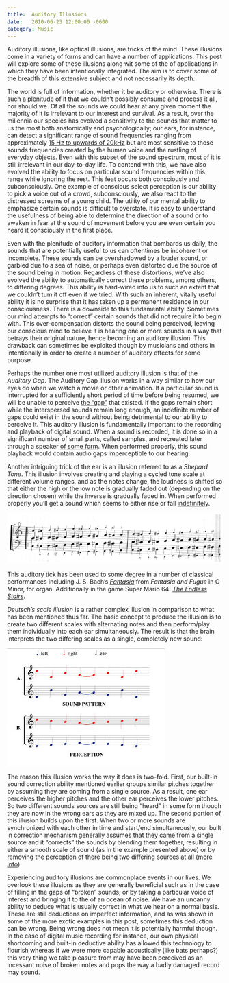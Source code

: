 ```yaml
---
title:  Auditory Illusions
date:   2010-06-23 12:00:00 -0600
category: Music
---
```


Auditory illusions, like optical illusions, are tricks of the mind. These illusions come in a variety of forms and can
have a number of applications. This post will explore some of these illusions along wit some of the of applications in
which they have been intentionally integrated. The aim is to cover some of the breadth of this extensive subject and
not necessarily its depth.

The world is full of information, whether it be auditory or otherwise. There is such a plenitude of it that we couldn’t
possibly consume and process it all, nor should we. Of all the sounds we could hear at any given moment the majority of
it is irrelevant to our interest and survival. As a result, over the millennia our species has evolved a sensitivity to
the sounds that matter to us the most both anatomically and psychologically; our ears, for instance, can detect a
significant range of sound frequencies ranging from approximately
[15 Hz to upwards of 20kHz](https://hypertextbook.com/facts/2003/ChrisDAmbrose.shtml) but are most sensitive to those
sounds frequencies created by the human voice and the rustling of everyday objects. Even with this subset of the sound
spectrum, most of it is still irrelevant in our day-to-day life. To contend with this, we have also evolved the ability
to focus on particular sound frequencies within this range while ignoring the rest. This feat occurs both consciously and
subconsciously. One example of conscious select perception is our ability to pick a voice out of a crowd, subconsciously,
we also react to the distressed screams of a young child. The utility of our mental ability to emphasize certain sounds is
difficult to overstate. It is easy to understand the usefulness of being able to determine the direction of a sound or to
awaken in fear at the sound of movement before you are even certain you heard it consciously in the first place.

Even with the plenitude of auditory information that bombards us daily, the sounds that are potentially useful to us can
oftentimes be incoherent or incomplete. These sounds can be overshadowed by a louder sound, or garbled due to a sea of noise,
or perhaps even distorted due the source of the sound being in motion. Regardless of these distortions, we’ve also evolved the
ability to automatically correct these problems, among others, to differing degrees. This ability is hard-wired into us to such
an extent that we couldn’t tum it off even if we tried. With such an inherent, vitally useful ability it is no surprise that it
has taken up a permanent residence in our consciousness. There is a downside to this fundamental ability. Sometimes our mind
attempts to “correct” certain sounds that did not require it to begin with. This over-compensation distorts the sound being
perceived, leaving our conscious mind to believe it is hearing one or more sounds in a way that betrays their original nature,
hence becoming an auditory illusion. This drawback can sometimes be exploited though by musicians and others in intentionally
in order to create a number of auditory effects for some purpose.

Perhaps the number one most utilized auditory illusion is that of the *Auditory Gap*. The Auditory Gap illusion works in a
way similar to how our eyes do when we watch a movie or other animation. If a particular sound is interrupted for a sufficiently
short period of time before being resumed, we will be unable to perceive
[the “gap”](https://medicalxpress.com/news/2009-11-auditory-illusion-brains-gaps.html) that existed. If the gaps remain short
while the interspersed sounds remain long enough, an indefinite number of gaps could exist in the sound without being detrimental
to our ability to perceive it. This auditory illusion is fundamentally important to the recording and playback of digital sound.
When a sound is recorded, it is done so in a significant number of small parts, called samples, and recreated later through a
speaker [of some form](https://web.archive.org/web/20100611091705/http://pennycook.music.utexas.edu/344_09/sound_perception.html).
When performed properly, this sound playback would contain audio gaps imperceptible to our hearing.

Another intriguing trick of the ear is an illusion referred to as a *Shepard Tone*. This illusion involves creating and playing
a cycled tone scale at different volume ranges, and as the notes change, the loudness is shifted so that either the high or the
low note is gradually faded out (depending on the direction chosen) while the inverse is gradually faded in. When performed
properly you’ll get a sound which seems to either rise or fall [indefinitely](https://en.wikipedia.org/wiki/File:DescenteInfinie.ogg).

![Shepard's Tone](/media-library/music/shepards-tone-piano.png "A Shepard’s tone scale from, Douglas Hofstadter. [Gödel Escher, Bach: An Eternal Golden Braid](https://www.amazon.com/G%C3%B6del-Escher-Bach-Eternal-Golden/dp/0465026567), p. 718")

This auditory tick has been used to some degree in a number of classical performances including J. S. Bach’s
*[Fantasia](https://www.youtube.com/watch?v=pAWZ-sZrfTc)* from *Fantasia and Fugue* in G Minor, for organ. Additionally in
the game Super Mario 64: *[The Endless Stairs](https://www.youtube.com/watch?v=70J8SOX5w64)*.

*Deutsch’s scale illusion* is a rather complex illusion in comparison to what has been mentioned thus far. The basic
concept to produce the illusion is to create two different scales with alternating notes and then perform/play them
individually into each ear simultaneously. The result is that the brain interprets the two differing scales as a single,
completely new sound:

![Shepard's Tone](/media-library/music/deutsche-scale.png "Deutsche Scale, [by Diana Deutsche derived from this figure](http://deutsch.ucsd.edu/psychology/figures/fig4.jpg)")

The reason this illusion works the way it does is two-fold. First, our built-in sound correction ability mentioned
earlier groups similar pitches together by assuming they are coming from a single source. As a result, one ear perceives
the higher pitches and the other ear perceives the lower pitches. So two different sounds sources are still being “heard”
in some form though they are now in the wrong ears as they are mixed up. The second portion of this illusion builds upon
the first. When two or more sounds are synchronized with each other in time and start/end simultaneously, our built in
correction mechanism generally assumes that they came from a single source and it “corrects” the sounds by blending them
together, resulting in either a smooth scale of sound (as in the example presented above) or by removing the perception of
there being two differing sources at all ([more info](https://courses.washington.edu/psy333/lecture_pdfs/Week9_Day2.pdf)).

Experiencing auditory illusions are commonplace events in our lives. We overlook these illusions as they are generally
beneficial such as in the case of filling in the gaps of “broken” sounds, or by taking a particular voice of interest and
bringing it to the of an ocean of noise. We have an uncanny ability to deduce what is usually correct in what we hear on a
normal basis. These are still deductions on imperfect information, and as was shown in some of the more exotic examples in
this post, sometimes this deduction can be wrong. Being wrong does not mean it is potentially harmful though. In the case of
digital music recording for instance, our own physical shortcoming and built-in deductive ability has allowed this technology
to flourish whereas if we were more capable acoustically (like bats perhaps?) this very thing we take pleasure from may have
been perceived as an incessant noise of broken notes and pops the way a badly damaged record may sound.
